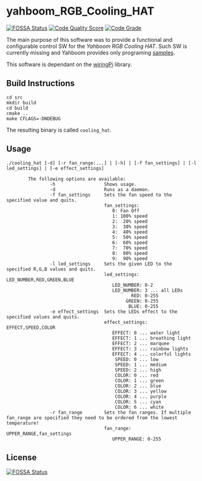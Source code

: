 # yahboom_RGB_Cooling_HAT

[![FOSSA Status](https://app.fossa.com/api/projects/git%2Bgithub.com%2Fvookimedlo%2Fyahboom_RGB_Cooling_HAT.svg?type=shield)](https://app.fossa.com/projects/git%2Bgithub.com%2Fvookimedlo%2Fyahboom_RGB_Cooling_HAT?ref=badge_shield)
[![Code Quality Score](https://www.code-inspector.com/project/15242/score/svg)](https://frontend.code-inspector.com/public/project/15242/yahboom_RGB_Cooling_HAT/dashboard)
[![Code Grade](https://www.code-inspector.com/project/15242/status/svg)](https://frontend.code-inspector.com/public/project/15242/yahboom_RGB_Cooling_HAT/dashboard)

The main purpose of this software was to provide a functional and configurable control SW for the *Yahboom RGB Cooling HAT*. Such SW is currently missing and Yahboom provides only programing [samples][1].

This software is dependant on the [wiringPi][2] library.

## Build Instructions

```
cd src
mkdir build
cd build
cmake ..
make CFLAGS=-DNDEBUG
```

The resulting binary is called `cooling_hat`.

## Usage
```
./cooling_hat [-d] [-r fan_range:...] | [-h] | [-f fan_settings] | [-l led_settings] | [-e effect_settings]

        The following options are available:
                -h                  Shows usage.
                -d                  Runs as a daemon.
                -f fan_settings     Sets the fan speed to the specified value and quits.
                                    fan_settings:
                                       0: Fan Off
                                       1: 100% speed
                                       2:  20% speed
                                       3:  30% speed
                                       4:  40% speed
                                       5:  50% speed
                                       6:  60% speed
                                       7:  70% speed
                                       8:  80% speed
                                       9:  90% speed
                -l led_settings     Sets the given LED to the specified R,G,B values and quits.
                                    led_settings: LED_NUMBER,RED,GREEN,BLUE
                                       LED_NUMBER: 0-2
                                       LED_NUMBER: 3 ... all LEDs
                                              RED: 0-255
                                            GREEN: 0-255
                                             BLUE: 0-255
                -e effect_settings  Sets the LEDs effect to the specified values and quits.
                                    effect_settings: EFFECT,SPEED,COLOR
                                       EFFECT: 0 ... water light
                                       EFFECT: 1 ... breathing light
                                       EFFECT: 2 ... marquee
                                       EFFECT: 3 ... rainbow lights
                                       EFFECT: 4 ... colorful lights
                                        SPEED: 0 ... low
                                        SPEED: 1 ... medium
                                        SPEED: 2 ... high
                                        COLOR: 0 ... red
                                        COLOR: 1 ... green
                                        COLOR: 2 ... blue
                                        COLOR: 3 ... yellow
                                        COLOR: 4 ... purple
                                        COLOR: 5 ... cyan
                                        COLOR: 6 ... white
                -r fan_range        Sets the fan ranges. If multiple fan_range are specified they need to be ordered from the lowest temperature!
                                    fan_range: UPPER_RANGE,fan_settings
                                       UPPER_RANGE: 0-255
```

## License
[![FOSSA Status](https://app.fossa.com/api/projects/git%2Bgithub.com%2Fvookimedlo%2Fyahboom_RGB_Cooling_HAT.svg?type=large)](https://app.fossa.com/projects/git%2Bgithub.com%2Fvookimedlo%2Fyahboom_RGB_Cooling_HAT?ref=badge_large)


[1]: https://github.com/YahboomTechnology/Raspberry-Pi-RGB-Cooling-HAT/
[2]: http://wiringpi.com/
